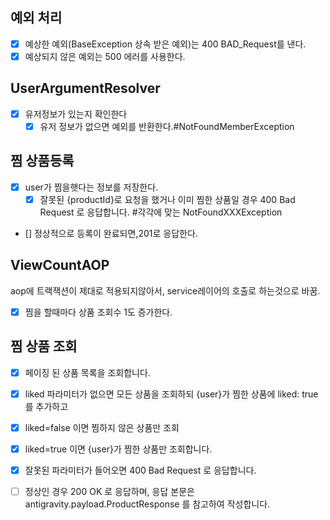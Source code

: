 ## 예외 처리

- [x]  예상한 예외(BaseException 상속 받은 예외)는 400 BAD_Request를 낸다.
- [x] 예상되지 않은 예외는 500 에러를 사용한다.

## UserArgumentResolver

- [x] 유저정보가 있는지 확인한다
    -[x] 유저 정보가 없으면 예외를 반환한다.#NotFoundMemberException

## 찜 상품등록

- [x] user가 찜을햇다는 정보를 저장한다.
    - [x] 잘못된 {productId}로 요청을 했거나 이미 찜한 상품일 경우 400 Bad Request 로 응답합니다. #각각에 맞는 NotFoundXXXException
- [] 정상적으로 등록이 완료되면,201로 응답한다.

## ViewCountAOP

aop에 트랙잭션이 제대로 적용되지않아서, service레이어의 호출로 하는것으로 바꿈.

- [x] 찜을 할때마다 상품 조회수 1도 증가한다.

## 찜 상품 조회

-[x] 페이징 된 상품 목록을 조회합니다.
-[x] liked 파라미터가 없으면 모든 상품을 조회하되 {user}가 찜한 상품에 liked: true를 추가하고
-[x] liked=false 이면 찜하지 않은 상품만 조회
-[x] liked=true 이면 {user}가 찜한 상품만 조회합니다.
-[x] 잘못된 파라미터가 들어오면 400 Bad Request 로 응답합니다.
-[ ] 정상인 경우 200 OK 로 응답하며, 응답 본문은 antigravity.payload.ProductResponse 를 참고하여 작성합니다.
   